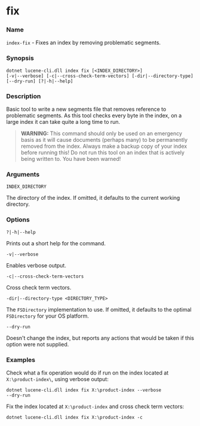 # fix

### Name

`index-fix` - Fixes an index by removing problematic segments.

### Synopsis

<code>dotnet lucene-cli.dll index fix [<INDEX_DIRECTORY>] [-v|--verbose] [-c|--cross-check-term-vectors] [-dir|--directory-type] [--dry-run] [?|-h|--help]</code>

### Description

Basic tool to write a new segments file that removes reference to problematic segments. As this tool checks every byte in the index, on a large index it can take quite a long time to run.

> **WARNING:** This command should only be used on an emergency basis as it will cause documents (perhaps many) to be permanently removed from the index. Always make a backup copy of your index before running this! Do not run this tool on an index that is actively being written to. You have been warned!

### Arguments

`INDEX_DIRECTORY`

The directory of the index. If omitted, it defaults to the current working directory.

### Options

`?|-h|--help`

Prints out a short help for the command.

`-v|--verbose`

Enables verbose output.

`-c|--cross-check-term-vectors`

Cross check term vectors.

`-dir|--directory-type <DIRECTORY_TYPE>`

The `FSDirectory` implementation to use. If omitted, it defaults to the optimal `FSDirectory` for your OS platform.

`--dry-run`

Doesn't change the index, but reports any actions that would be taken if this option were not supplied.

### Examples

Check what a fix operation would do if run on the index located at `X:\product-index\`, using verbose output:

<code>dotnet lucene-cli.dll index fix X:\product-index --verbose --dry-run</code>


Fix the index located at `X:\product-index` and cross check term vectors:

<code>dotnet lucene-cli.dll index fix X:\product-index -c</code>